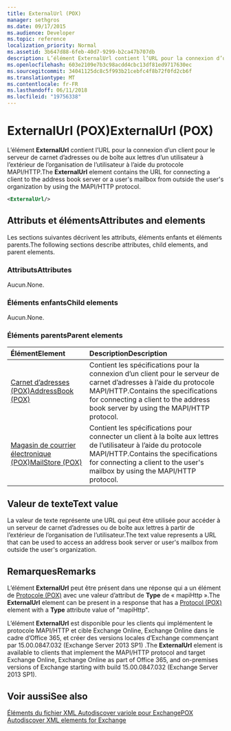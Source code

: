 ```yaml
---
title: ExternalUrl (POX)
manager: sethgros
ms.date: 09/17/2015
ms.audience: Developer
ms.topic: reference
localization_priority: Normal
ms.assetid: 3b647d88-6feb-40d7-9299-b2ca47b707db
description: L’élément ExternalUrl contient l’URL pour la connexion d’un client pour le serveur de carnet d’adresses ou de boîte aux lettres d’un utilisateur à l’extérieur de l’organisation de l’utilisateur à l’aide du protocole MAPI/HTTP.
ms.openlocfilehash: 603e2109e7b3c98acdd4cbc13df81ed9717630ec
ms.sourcegitcommit: 34041125dc8c5f993b21cebfc4f8b72f0fd2cb6f
ms.translationtype: MT
ms.contentlocale: fr-FR
ms.lasthandoff: 06/11/2018
ms.locfileid: "19756338"
---
```

# <a name="externalurl-pox"></a><span data-ttu-id="e15ce-103">ExternalUrl (POX)</span><span class="sxs-lookup"><span data-stu-id="e15ce-103">ExternalUrl (POX)</span></span>

<span data-ttu-id="e15ce-104">L’élément **ExternalUrl** contient l’URL pour la connexion d’un client pour le serveur de carnet d’adresses ou de boîte aux lettres d’un utilisateur à l’extérieur de l’organisation de l’utilisateur à l’aide du protocole MAPI/HTTP.</span><span class="sxs-lookup"><span data-stu-id="e15ce-104">The **ExternalUrl** element contains the URL for connecting a client to the address book server or a user's mailbox from outside the user's organization by using the MAPI/HTTP protocol.</span></span> 
  
```XML
<ExternalUrl/>
```

## <a name="attributes-and-elements"></a><span data-ttu-id="e15ce-105">Attributs et éléments</span><span class="sxs-lookup"><span data-stu-id="e15ce-105">Attributes and elements</span></span>

<span data-ttu-id="e15ce-106">Les sections suivantes décrivent les attributs, éléments enfants et éléments parents.</span><span class="sxs-lookup"><span data-stu-id="e15ce-106">The following sections describe attributes, child elements, and parent elements.</span></span>
  
### <a name="attributes"></a><span data-ttu-id="e15ce-107">Attributs</span><span class="sxs-lookup"><span data-stu-id="e15ce-107">Attributes</span></span>

<span data-ttu-id="e15ce-108">Aucun.</span><span class="sxs-lookup"><span data-stu-id="e15ce-108">None.</span></span>
  
### <a name="child-elements"></a><span data-ttu-id="e15ce-109">Éléments enfants</span><span class="sxs-lookup"><span data-stu-id="e15ce-109">Child elements</span></span>

<span data-ttu-id="e15ce-110">Aucun.</span><span class="sxs-lookup"><span data-stu-id="e15ce-110">None.</span></span>
  
### <a name="parent-elements"></a><span data-ttu-id="e15ce-111">Éléments parents</span><span class="sxs-lookup"><span data-stu-id="e15ce-111">Parent elements</span></span>

|<span data-ttu-id="e15ce-112">**Élément**</span><span class="sxs-lookup"><span data-stu-id="e15ce-112">**Element**</span></span>|<span data-ttu-id="e15ce-113">**Description**</span><span class="sxs-lookup"><span data-stu-id="e15ce-113">**Description**</span></span>|
|:-----|:-----|
|[<span data-ttu-id="e15ce-114">Carnet d’adresses (POX)</span><span class="sxs-lookup"><span data-stu-id="e15ce-114">AddressBook (POX)</span></span>](addressbook-pox.md) <br/> |<span data-ttu-id="e15ce-115">Contient les spécifications pour la connexion d’un client pour le serveur de carnet d’adresses à l’aide du protocole MAPI/HTTP.</span><span class="sxs-lookup"><span data-stu-id="e15ce-115">Contains the specifications for connecting a client to the address book server by using the MAPI/HTTP protocol.</span></span>  <br/> |
|[<span data-ttu-id="e15ce-116">Magasin de courrier électronique (POX)</span><span class="sxs-lookup"><span data-stu-id="e15ce-116">MailStore (POX)</span></span>](mailstore-pox.md) <br/> |<span data-ttu-id="e15ce-117">Contient les spécifications pour connecter un client à la boîte aux lettres de l’utilisateur à l’aide du protocole MAPI/HTTP.</span><span class="sxs-lookup"><span data-stu-id="e15ce-117">Contains the specifications for connecting a client to the user's mailbox by using the MAPI/HTTP protocol.</span></span>  <br/> |
   
## <a name="text-value"></a><span data-ttu-id="e15ce-118">Valeur de texte</span><span class="sxs-lookup"><span data-stu-id="e15ce-118">Text value</span></span>

<span data-ttu-id="e15ce-119">La valeur de texte représente une URL qui peut être utilisée pour accéder à un serveur de carnet d’adresses ou de boîte aux lettres à partir de l’extérieur de l’organisation de l’utilisateur.</span><span class="sxs-lookup"><span data-stu-id="e15ce-119">The text value represents a URL that can be used to access an address book server or user's mailbox from outside the user's organization.</span></span>
  
## <a name="remarks"></a><span data-ttu-id="e15ce-120">Remarques</span><span class="sxs-lookup"><span data-stu-id="e15ce-120">Remarks</span></span>

<span data-ttu-id="e15ce-121">L’élément **ExternalUrl** peut être présent dans une réponse qui a un élément de [Protocole (POX)](protocol-pox.md) avec une valeur d’attribut de **Type** de « mapiHttp ».</span><span class="sxs-lookup"><span data-stu-id="e15ce-121">The **ExternalUrl** element can be present in a response that has a [Protocol (POX)](protocol-pox.md) element with a **Type** attribute value of "mapiHttp".</span></span> 
  
<span data-ttu-id="e15ce-122">L’élément **ExternalUrl** est disponible pour les clients qui implémentent le protocole MAPI/HTTP et cible Exchange Online, Exchange Online dans le cadre d’Office 365, et créer des versions locales d’Exchange commençant par 15.00.0847.032 (Exchange Server 2013 SP1) .</span><span class="sxs-lookup"><span data-stu-id="e15ce-122">The **ExternalUrl** element is available to clients that implement the MAPI/HTTP protocol and target Exchange Online, Exchange Online as part of Office 365, and on-premises versions of Exchange starting with build 15.00.0847.032 (Exchange Server 2013 SP1).</span></span> 
  
## <a name="see-also"></a><span data-ttu-id="e15ce-123">Voir aussi</span><span class="sxs-lookup"><span data-stu-id="e15ce-123">See also</span></span>



[<span data-ttu-id="e15ce-124">Éléments du fichier XML Autodiscover variole pour Exchange</span><span class="sxs-lookup"><span data-stu-id="e15ce-124">POX Autodiscover XML elements for Exchange</span></span>](pox-autodiscover-xml-elements-for-exchange.md)

